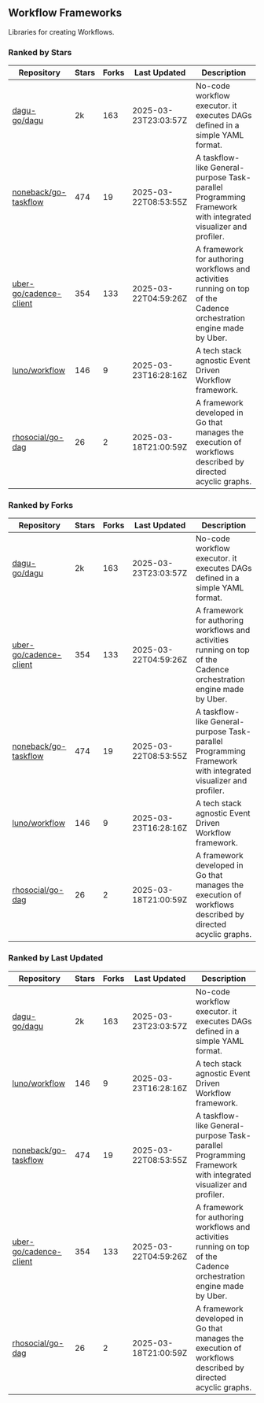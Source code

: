 ## Workflow Frameworks

Libraries for creating Workflows.

### Ranked by Stars

| Repository | Stars | Forks | Last Updated | Description | 
|------------|-------|-------|--------------|-------------|
| [dagu-go/dagu](https://github.com/dagu-go/dagu) | 2k | 163 | 2025-03-23T23:03:57Z |  No-code workflow executor. it executes DAGs defined in a simple YAML format. |
| [noneback/go-taskflow](https://github.com/noneback/go-taskflow) | 474 | 19 | 2025-03-22T08:53:55Z |  A taskflow-like General-purpose Task-parallel Programming Framework with integrated visualizer and profiler. |
| [uber-go/cadence-client](https://github.com/uber-go/cadence-client) | 354 | 133 | 2025-03-22T04:59:26Z |  A framework for authoring workflows and activities running on top of the Cadence orchestration engine made by Uber. |
| [luno/workflow](https://github.com/luno/workflow) | 146 | 9 | 2025-03-23T16:28:16Z |  A tech stack agnostic Event Driven Workflow framework. |
| [rhosocial/go-dag](https://github.com/rhosocial/go-dag) | 26 | 2 | 2025-03-18T21:00:59Z |  A framework developed in Go that manages the execution of workflows described by directed acyclic graphs. |

### Ranked by Forks

| Repository | Stars | Forks | Last Updated | Description | 
|------------|-------|-------|--------------|-------------|
| [dagu-go/dagu](https://github.com/dagu-go/dagu) | 2k | 163 | 2025-03-23T23:03:57Z |  No-code workflow executor. it executes DAGs defined in a simple YAML format. |
| [uber-go/cadence-client](https://github.com/uber-go/cadence-client) | 354 | 133 | 2025-03-22T04:59:26Z |  A framework for authoring workflows and activities running on top of the Cadence orchestration engine made by Uber. |
| [noneback/go-taskflow](https://github.com/noneback/go-taskflow) | 474 | 19 | 2025-03-22T08:53:55Z |  A taskflow-like General-purpose Task-parallel Programming Framework with integrated visualizer and profiler. |
| [luno/workflow](https://github.com/luno/workflow) | 146 | 9 | 2025-03-23T16:28:16Z |  A tech stack agnostic Event Driven Workflow framework. |
| [rhosocial/go-dag](https://github.com/rhosocial/go-dag) | 26 | 2 | 2025-03-18T21:00:59Z |  A framework developed in Go that manages the execution of workflows described by directed acyclic graphs. |

### Ranked by Last Updated

| Repository | Stars | Forks | Last Updated | Description | 
|------------|-------|-------|--------------|-------------|
| [dagu-go/dagu](https://github.com/dagu-go/dagu) | 2k | 163 | 2025-03-23T23:03:57Z |  No-code workflow executor. it executes DAGs defined in a simple YAML format. |
| [luno/workflow](https://github.com/luno/workflow) | 146 | 9 | 2025-03-23T16:28:16Z |  A tech stack agnostic Event Driven Workflow framework. |
| [noneback/go-taskflow](https://github.com/noneback/go-taskflow) | 474 | 19 | 2025-03-22T08:53:55Z |  A taskflow-like General-purpose Task-parallel Programming Framework with integrated visualizer and profiler. |
| [uber-go/cadence-client](https://github.com/uber-go/cadence-client) | 354 | 133 | 2025-03-22T04:59:26Z |  A framework for authoring workflows and activities running on top of the Cadence orchestration engine made by Uber. |
| [rhosocial/go-dag](https://github.com/rhosocial/go-dag) | 26 | 2 | 2025-03-18T21:00:59Z |  A framework developed in Go that manages the execution of workflows described by directed acyclic graphs. |

